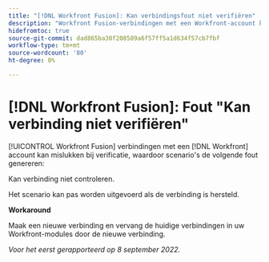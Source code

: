 ```yaml
---
title: "[!DNL Workfront Fusion]: Kan verbindingsfout niet verifiëren"
description: "Workfront Fusion-verbindingen met een Workfront-account kunnen mislukken bij verificatie, waardoor scenario's de volgende fout genereren: Kan de verbinding niet controleren."
hidefromtoc: true
source-git-commit: dad865ba30f208589a6f57ff5a1d634f57cb7fbf
workflow-type: tm+mt
source-wordcount: '80'
ht-degree: 0%

---
```



# [!DNL Workfront Fusion]: Fout &quot;Kan verbinding niet verifiëren&quot;

[!UICONTROL Workfront Fusion] verbindingen met een [!DNL Workfront] account kan mislukken bij verificatie, waardoor scenario&#39;s de volgende fout genereren:

Kan verbinding niet controleren.

Het scenario kan pas worden uitgevoerd als de verbinding is hersteld.

**Workaround**

Maak een nieuwe verbinding en vervang de huidige verbindingen in uw Workfront-modules door de nieuwe verbinding.

_Voor het eerst gerapporteerd op 8 september 2022._

